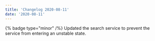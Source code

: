 ```yaml
---
title: 'Changelog 2020-08-11'
date: '2020-08-11'
---
```

{% badge type="minor" /%} Updated the search service to prevent the service from entering an unstable state.
